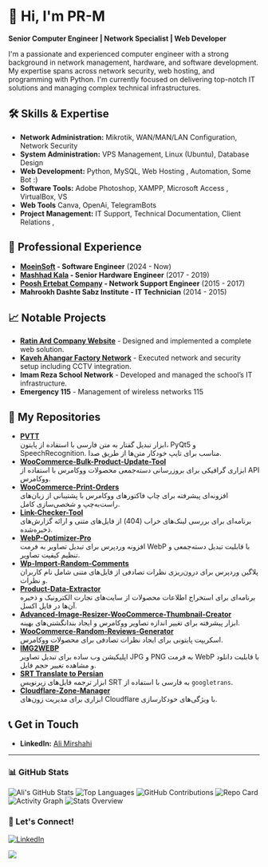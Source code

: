 # 👋 Hi, I'm PR-M

**Senior Computer Engineer | Network Specialist | Web Developer**

I'm a passionate and experienced computer engineer with a strong background in network management, hardware, and software development. My expertise spans across network security, web hosting, and programming with Python. I'm currently focused on delivering top-notch IT solutions and managing complex technical infrastructures.

## 🛠 Skills & Expertise
- **Network Administration:** Mikrotik, WAN/MAN/LAN Configuration, Network Security
- **System Administration:** VPS Management, Linux (Ubuntu), Database Design
- **Web Development:** Python, MySQL, Web Hosting , Automation, Some Bot :)
- **Software Tools:** Adobe Photoshop, XAMPP, Microsoft Access , VirtualBox, VS
- **Web Tools** Canva, OpenAi, TelegramBots
- **Project Management:** IT Support, Technical Documentation, Client Relations ,

## 💼 Professional Experience
- **[MoeinSoft](https://moeinsoft.com/) - Software Engineer** (2024 - Now)
- **[Mashhad Kala](https://mashadkala.com/) - Senior Hardware Engineer** (2017 - 2019)
- **[Poosh Ertebat Company](https://rasmio.com/company/10380299882/direct/) - Network Support Engineer** (2015 - 2017)
- **Mahrookh Dashte Sabz Institute - IT Technician** (2014 - 2015)


## 📈 Notable Projects
- **[Ratin Ard Company Website](http://ratinard.com)** - Designed and implemented a complete web solution.
- **[Kaveh Ahangar Factory Network](https://gsksite.com)** - Executed network and security setup including CCTV integration.
- **Imam Reza School Network** - Developed and managed the school’s IT infrastructure.
- **Emergency 115** - Management of wireless networks 115


## 📂 My Repositories

- [**PVTT**](https://github.com/Scary-technologies/PVTT)  
  ابزار تبدیل گفتار به متن فارسی با استفاده از پایتون، PyQt5 و SpeechRecognition. مناسب برای تایپ خودکار متن‌ها از طریق صدا.  
- [**WooCommerce-Bulk-Product-Update-Tool**](https://github.com/Scary-technologies/WooCommerce-Bulk-Product-Update-Tool)  
  ابزاری گرافیکی برای بروزرسانی دسته‌جمعی محصولات ووکامرس با استفاده از API ووکامرس.  
- [**WooCommerce-Print-Orders**](https://github.com/Scary-technologies/WooCommerce-Print-Orders)  
  افزونه‌ای پیشرفته برای چاپ فاکتورهای ووکامرس با پشتیبانی از زبان‌های راست‌به‌چپ و شخصی‌سازی کامل.  
- [**Link-Checker-Tool**](https://github.com/Scary-technologies/Link-Checker-Tool)  
  برنامه‌ای برای بررسی لینک‌های خراب (404) از فایل‌های متنی و ارائه گزارش‌های ذخیره‌شده.  
- [**WebP-Optimizer-Pro**](https://github.com/Scary-technologies/WebP-Optimizer-Pro)  
  افزونه وردپرس برای تبدیل تصاویر به فرمت WebP با قابلیت تبدیل دسته‌جمعی و تنظیم کیفیت تصاویر.  
- [**Wp-Import-Random-Comments**](https://github.com/Scary-technologies/Wp-Import-Random-Comments)  
  پلاگین وردپرس برای درون‌ریزی نظرات تصادفی از فایل‌های متنی شامل نام کاربران و نظرات.  
- [**Product-Data-Extractor**](https://github.com/Scary-technologies/Product-Data-Extractor)  
  برنامه‌ای برای استخراج اطلاعات محصولات از سایت‌های تجارت الکترونیک و ذخیره آن‌ها در فایل اکسل.  
- [**Advanced-Image-Resizer-WooCommerce-Thumbnail-Creator**](https://github.com/Scary-technologies/Advanced-Image-Resizer-WooCommerce-Thumbnail-Creator)  
  ابزار پیشرفته برای تغییر اندازه تصاویر ووکامرس و ایجاد بندانگشتی‌های بهینه.  
- [**WooCommerce-Random-Reviews-Generator**](https://github.com/Scary-technologies/WooCommerce-Random-Reviews-Generator)  
  اسکریپت پایتونی برای ایجاد نظرات تصادفی برای محصولات ووکامرس.  
- [**IMG2WEBP**](https://github.com/Scary-technologies/IMG2WEBP)  
  اپلیکیشن وب ساده برای تبدیل تصاویر JPG و PNG به فرمت WebP با قابلیت دانلود و مشاهده تغییر حجم فایل.  
- [**SRT Translate to Persian**](https://github.com/Scary-technologies/srt_translate_to_persian)  
  ابزار ترجمه فایل‌های زیرنویس SRT به فارسی با استفاده از `googletrans`.  
- [**Cloudflare-Zone-Manager**](https://github.com/Scary-technologies/Cloudflare-Zone-Manager)  
  ابزاری برای مدیریت زون‌های Cloudflare با ویژگی‌های خودکارسازی.  





## 📞 Get in Touch
- **LinkedIn:** [Ali Mirshahi](https://www.linkedin.com/in/ali-mirshahi-507948248)


---

### 📊 GitHub Stats
![Ali's GitHub Stats](https://github-readme-stats.vercel.app/api?username=Scary-technologies&show_icons=true&theme=radical)
![Top Languages](https://github-readme-stats.vercel.app/api/top-langs/?username=Scary-technologies&layout=compact&theme=radical)
![GitHub Contributions](https://github-readme-streak-stats.herokuapp.com/?user=Scary-technologies&theme=radical)
![Repo Card](https://github-readme-stats.vercel.app/api/pin/?username=Scary-technologies&repo=PVTT&theme=radical)
![Activity Graph](https://activity-graph.herokuapp.com/graph?username=Scary-technologies&theme=radical)
![Stats Overview](https://github-profile-summary-cards.vercel.app/api/cards/profile-details?username=Scary-technologies&theme=radical)


### 🔗 Let's Connect!
[![LinkedIn](https://img.shields.io/badge/LinkedIn-Connect-blue)](https://www.linkedin.com/in/ali-mirshahi-507948248)




 <a href="https://www.coffeebede.com/pr-m"><img class="img-fluid" src="https://coffeebede.ir/DashboardTemplateV2/app-assets/images/banner/default-yellow.svg" /></a>
